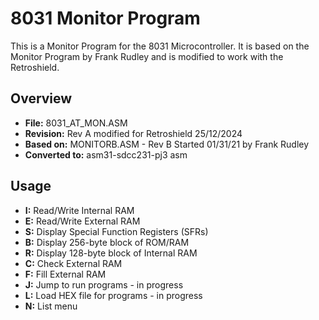 # 8031 Monitor Program

This is a Monitor Program for the 8031 Microcontroller. It is based on the Monitor Program by Frank Rudley and is modified to work with the Retroshield.

## Overview

- **File:** 8031_AT_MON.ASM
- **Revision:** Rev A modified for Retroshield 25/12/2024
- **Based on:** MONITORB.ASM - Rev B Started 01/31/21 by Frank Rudley
- **Converted to:** asm31-sdcc231-pj3 asm

## Usage

- **I:** Read/Write Internal RAM
- **E:** Read/Write External RAM
- **S:** Display Special Function Registers (SFRs)
- **B:** Display 256-byte block of ROM/RAM
- **R:** Display 128-byte block of Internal RAM
- **C:** Check External RAM
- **F:** Fill External RAM
- **J:** Jump to run programs - in progress
- **L:** Load HEX file for programs - in progress
- **N:** List menu


